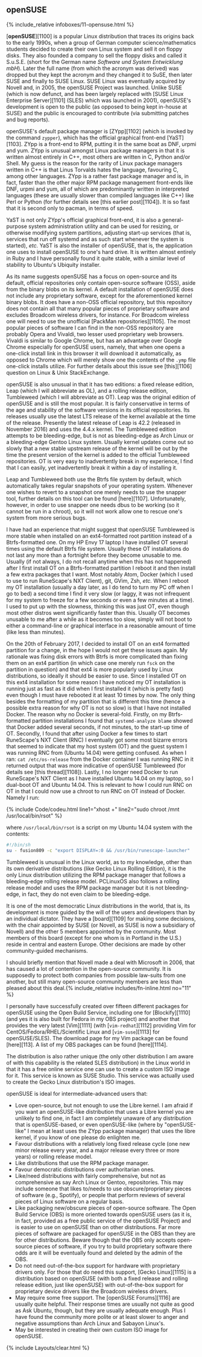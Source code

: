 ## openSUSE
{% include_relative infoboxes/11-opensuse.html %}

[**openSUSE**][1100] is a popular Linux distribution that traces its origins back to the early 1990s, when a group of German computer science/mathematics students decided to create their own Linux system and sell it on floppy disks. They also founded a company to sell the floppy disks and called it S.u.S.E. (short for the German name *Software und System Entwicklung mbH*). Later the full name (from which the acronym was derived) was dropped but they kept the acronym and they changed it to SuSE, then later SUSE and finally to SUSE Linux. SUSE Linux was eventually acquired by Novell and, in 2005, the openSUSE Project was launched. Unlike SUSE (which is now defunct, and has been largely replaced with [SUSE Linux Enterprise Server][1101] (SLES) which was launched in 2001), openSUSE's development is open to the public (as opposed to being kept in-house at SUSE) and the public is encouraged to contribute (via submitting patches and bug reports).

openSUSE's default package manager is [ZYpp][1102] (which is invoked by the command `zypper`), which has the official graphical front-end [YaST][1103]. ZYpp is a front-end to RPM, putting it in the same boat as DNF, urpmi and yum. ZYpp is unusual amongst Linux package managers in that it is written almost entirely in C++, most others are written in C, Python and/or Shell. My guess is the reason for the rarity of Linux package managers written in C++ is that Linus Torvalds hates the language, favouring C, among other languages. ZYpp is a rather fast package manager and is, in fact, faster than the other major RPM package management front-ends like DNF, urpmi and yum, all of which are predominantly written in interpreted languages (these are usually slower than compiled languages like C++) like Perl or Python (for further details see [this earlier post][1104]). It is so fast that it is second only to pacman, in terms of speed. 

YaST is not only ZYpp's official graphical front-end, it is also a general-purpose system administration utility and can be used for resizing, or otherwise modifying system partitions, adjusting start-up services (that is, services that run off systemd and as such start whenever the system is started), *etc.* YaST is also the installer of openSUSE, that is, the application one uses to install openSUSE to one's hard drive. It is written almost entirely in Ruby and I have personally found it quite stable, with a similar level of stability to Ubuntu's Ubiquity installer. 

As its name suggests openSUSE has a focus on open-source and its default, official repositories only contain open-source software (OSS), aside from the binary blobs on its kernel. A default installation of openSUSE does not include any proprietary software, except for the aforementioned kernel binary blobs. It does have a non-OSS official repository, but this repository does not contain all that many popular pieces of proprietary software and excludes Broadcom wireless drivers, for instance. For Broadcom wireless one will need to use the unofficial [PackMan repositories][1105]. The most popular pieces of software I can find in the non-OSS repository are probably Opera and Vivaldi, two lesser used proprietary web browsers. Vivaldi is similar to Google Chrome, but has an advantage over Google Chrome especially for openSUSE users, namely, that when one opens a one-click install link in this browser it will download it automatically, as opposed to Chrome which will merely show one the contents of the `.ymp` file one-click installs utilize. For further details about this issue see [this][1106] question on Linux & Unix StackExchange.

openSUSE is also unusual in that it has two editions: a fixed release edition, Leap (which I will abbreviate as OL), and a rolling release edition, Tumbleweed (which I will abbreviate as OT). Leap was the original edition of openSUSE and is still the most popular. It is fairly conservative in terms of the age and stability of the software versions in its official repositories. Its releases usually use the latest LTS release of the kernel available at the time of the release. Presently the latest release of Leap is 42.2 (released in November 2016) and uses the 4.4.x kernel. The Tumbleweed edition attempts to be bleeding-edge, but is not as bleeding-edge as Arch Linux or a bleeding-edge Gentoo Linux system. Usually kernel updates come out so slowly that a new stable upstream release of the kernel will be out by the time the present version of the kernel is added to the official Tumbleweed repositories. OT is very easy to inadvertently break in my experience, I find that I can easily, yet inadvertently break it within a day of installing it.

Leap and Tumbleweed both use the Btrfs file system by default, which automatically takes regular snapshots of your operating system. Whenever one wishes to revert to a snapshot one merely needs to use the snapper tool, further details on this tool can be found [here][1107]. Unfortunately, however, in order to use snapper one needs dbus to be working (so it cannot be run in a chroot), so it will not work allow one to rescue one's system from more serious bugs.

I have had an experience that might suggest that openSUSE Tumbleweed is more stable when installed on an ext4-formatted root partition instead of a Btrfs-formatted one. On my HP Envy 17 laptop I have installed OT several times using the default Btrfs file system. Usually these OT installations do not last any more than a fortnight before they become unusable to me. Usually (if not always, I do not recall anytime when this has not happened) after I first install OT on a Btrfs-formatted partition I reboot it and then install a few extra packages that I want. Most notably Atom, Docker (which I used to use to run RuneScape's NXT Client), git, GVim, Zsh, *etc.* When I reboot my OT installation (usually a day later, as I do tend to turn my PC off when I go to bed) a second time I find it very slow (or laggy, it was not infrequent for my system to freeze for a few seconds or even a few minutes at a time). I used to put up with the slowness, thinking this was just OT, even though most other distros went significantly faster than this. Usually OT becomes unusable to me after a while as it becomes too slow, simply will not boot to either a command-line or graphical interface in a reasonable amount of time (like less than minutes). 

On the 20th of February 2017, I decided to install OT on an ext4 formatted partition for a change, in the hope I would not get these issues again. My rationale was fixing disk errors with Btrfs is more complicated than fixing them on an ext4 partition (in which case one merely run `fsck` on the partition in question) and that ext4 is more popularly used by Linux distributions, so ideally it should be easier to use. Since I installed OT on this ext4 installation for some reason I have noticed my OT installation is running just as fast as it did when I first installed it (which is pretty fast) even though I must have rebooted it at least 10 times by now. The only thing besides the formatting of my partition that is different this time (hence a possible extra reason for why OT is not so slow) is that I have not installed Docker. The reason why no Docker is several-fold. Firstly, on my Btrfs-formatted partition installations I found that `systemd-analyze blame` showed that Docker added several seconds, if not minutes, to the start-up time of OT. Secondly, I found that after using Docker a few times to start RuneScape's NXT Client (RNC) I eventually got some most bizarre errors that seemed to indicate that my host system (OT) and the guest system I was running RNC from (Ubuntu 14.04) were getting confused. As when I ran: `cat /etc/os-release` from the Docker container I was running RNC in it returned output that was more indicative of openSUSE Tumbleweed (for details see [this thread][1108]). Lastly, I no longer need Docker to run RuneScape's NXT Client as I have installed Ubuntu 14.04 on my laptop, so I dual-boot OT and Ubuntu 14.04. This is relevant to how I could run RNC on OT in that I could now use a chroot to run RNC on OT instead of Docker. Namely I run:

{% include Code/codeu.html line1="xhost +" line2="sudo chroot /mnt /usr/local/bin/rsot" %}

where `/usr/local/bin/rsot` is a script on my Ubuntu 14.04 system with the contents:

```bash
#!/bin/sh
su - fusion809 -c "export DISPLAY=:0 && /usr/bin/runescape-launcher"
```

Tumbleweed is unusual in the Linux world, as to my knowledge, other than its own derivative distributions (like Gecko Linux Rolling Edition), it is the only Linux distribution utilizing the RPM package manager that follows a bleeding-edge rolling release model. PCLinuxOS also follows a rolling release model and uses the RPM package manager but it is not bleeding-edge, in fact, they do not even claim to be bleeding-edge. 

It is one of the most democratic Linux distributions in the world, that is, its development is more guided by the will of the users and developers than by an individual dictator. They have a [board][1109] for making some decisions, with the chair appointed by SUSE (or Novell, as SUSE is now a subsidiary of Novell) and the other 5 members appointed by the community. Most members of this board (except for one whom is in Portland in the U.S.) reside in central and eastern Europe. Other decisions are made by other community-guided mechanisms.

I should briefly mention that Novell made a deal with Microsoft in 2006, that has caused a lot of contention in the open-source community. It is supposedly to protect both companies from possible law-suits from one another, but still many open-source community members are less than pleased about this deal.{% include_relative includes/fn-inline.html no="11" %}

I personally have successfully created over fifteen different packages for openSUSE using the Open Build Service, including one for [Blockify][1110] (and yes it is also built for Fedora in my OBS project) and another that provides the very latest [Vim][1111] (with [`vim-redhat`][1112] providing Vim for CentOS/Fedora/RHEL/Scientific Linux and [`vim-suse`][1113] for openSUSE/SLES). The download page for my Vim package can be found [here][113]. A list of my OBS packages can be found [here][1114].

The distribution is also rather unique (the only other distribution I am aware of with this capability is the related SLES distribution) in the Linux world in that it has a free online service one can use to create a custom ISO image for it. This service is known as SUSE Studio. This service was actually used to create the Gecko Linux distribution's ISO images. 

openSUSE is ideal for intermediate-advanced users that:

* Love open-source, but not enough to use the Libre kernel. I am afraid if you want an openSUSE-like distribution that uses a Libre kernel you are unlikely to find one, in fact I am completely unaware of any distribution that is openSUSE-based, or even openSUSE-like (where by "openSUSE-like" I mean at least uses the ZYpp package manager) that uses the libre kernel, if you know of one please do enlighten me. 
* Favour distributions with a relatively long fixed release cycle (one new minor release every year, and a major release every three or more years) or rolling release model.
* Like distributions that use the RPM package manager.
* Favour democratic distributions over authoritarian ones.
* Like/need distributions with fairly comprehensive, but not as comprehensive as say Arch Linux or Gentoo, repositories. This may include someone that likes to/needs to use obscure/proprietary pieces of software (e.g., Spotify), or people that perform reviews of several pieces of Linux software on a regular basis.
* Like packaging new/obscure pieces of open-source software. The Open Build Service (OBS) is more oriented towards openSUSE users (as it is, in fact, provided as a free public service of the openSUSE Project) and is easier to use on openSUSE than on other distributions. Far more pieces of software are packaged for openSUSE in the OBS than they are for other distributions. Beware though that the OBS only accepts open-source pieces of software, if you try to build proprietary software there odds are it will be eventually found and deleted by the admin of the OBS.
* Do not need out-of-the-box support for hardware with proprietary drivers only. For those that do need this support, [Gecko Linux][1115] is a distribution based on openSUSE (with both a fixed release and rolling release edition, just like openSUSE) with out-of-the-box support for proprietary device drivers like the Broadcom wireless drivers. 
* May require some free support. The [openSUSE Forums][1116] are usually quite helpful. Their response times are usually not quite as good as Ask Ubuntu, though, but they are usually adequate enough. Plus I have found the community more polite or at least slower to anger and negative assumptions than Arch Linux and Sabayon Linux's.
* May be interested in creating their own custom ISO image for openSUSE. 

{% include Layouts/clear.html %}
